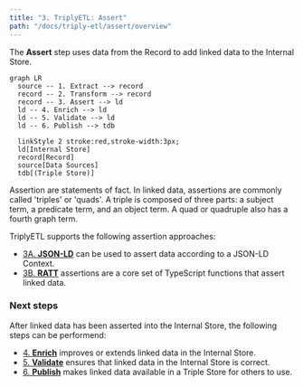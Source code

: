 ```yaml
---
title: "3. TriplyETL: Assert"
path: "/docs/triply-etl/assert/overview"
---
```


The **Assert** step uses data from the Record to add linked data to the Internal Store.

```mermaid
graph LR
  source -- 1. Extract --> record
  record -- 2. Transform --> record
  record -- 3. Assert --> ld
  ld -- 4. Enrich --> ld
  ld -- 5. Validate --> ld
  ld -- 6. Publish --> tdb

  linkStyle 2 stroke:red,stroke-width:3px;
  ld[Internal Store]
  record[Record]
  source[Data Sources]
  tdb[(Triple Store)]
```

Assertion are statements of fact.  In linked data, assertions are commonly called 'triples' or 'quads'.  A triple is composed of three parts: a subject term, a predicate term, and an object term.  A quad or quadruple also has a fourth graph term.

TriplyETL supports the following assertion approaches:

- [3A. **JSON-LD**](/docs/triply-etl/assert/json-ld) can be used to assert data according to a JSON-LD Context.
- [3B. **RATT**](/docs/triply-etl/assert/ratt) assertions are a core set of TypeScript functions that assert linked data.

### Next steps

After linked data has been asserted into the Internal Store, the following steps can be performend:

- [4. **Enrich**](/docs/triply-etl/enrich/overview/) improves or extends linked data in the Internal Store.
- [5. **Validate**](/docs/triply-etl/validate/overview) ensures that linked data in the Internal Store is correct.
- [6. **Publish**](/docs/triply-etl/publish) makes linked data available in a Triple Store for others to use.
